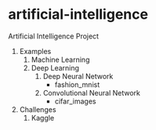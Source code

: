 artificial-intelligence
===

Artificial Intelligence Project

1. Examples 
    1. Machine Learning
    2. Deep Learning
        1. Deep Neural Network
            - fashion_mnist
        2. Convolutional Neural Network
            - cifar_images
2. Challenges
    1. Kaggle